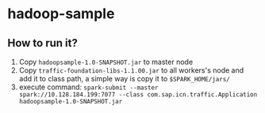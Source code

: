 # hadoop-sample

## How to run it?
1. Copy `hadoopsample-1.0-SNAPSHOT.jar` to master node
2. Copy `traffic-foundation-libs-1.1.00.jar` to all workers's node and add it to class path,
   a simple way is copy it to `$SPARK_HOME/jars/`
2. execute command:
   `spark-submit --master spark://10.128.184.199:7077 --class com.sap.icn.traffic.Application hadoopsample-1.0-SNAPSHOT.jar`